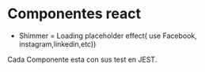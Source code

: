 # Componentes react 

- Shimmer = Loading placeholder effect( use Facebook, instagram,linkedin,etc))


Cada Componente esta con sus test en JEST.
